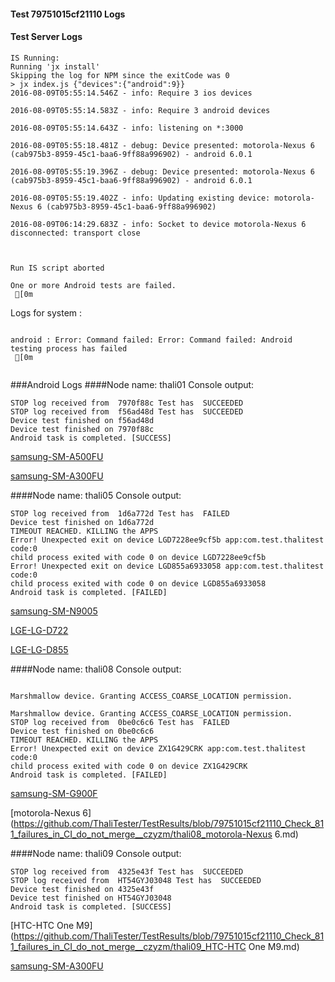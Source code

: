 #### Test 79751015cf21110 Logs

#### Test Server Logs
```
IS Running:
Running 'jx install'
Skipping the log for NPM since the exitCode was 0
> jx index.js {"devices":{"android":9}}
2016-08-09T05:55:14.546Z - info: Require 3 ios devices

2016-08-09T05:55:14.583Z - info: Require 3 android devices

2016-08-09T05:55:14.643Z - info: listening on *:3000

2016-08-09T05:55:18.481Z - debug: Device presented: motorola-Nexus 6 (cab975b3-8959-45c1-baa6-9ff88a996902) - android 6.0.1

2016-08-09T05:55:19.396Z - debug: Device presented: motorola-Nexus 6 (cab975b3-8959-45c1-baa6-9ff88a996902) - android 6.0.1

2016-08-09T05:55:19.402Z - info: Updating existing device: motorola-Nexus 6 (cab975b3-8959-45c1-baa6-9ff88a996902)

2016-08-09T06:14:29.683Z - info: Socket to device motorola-Nexus 6 disconnected: transport close


 
Run IS script aborted
 
One or more Android tests are failed.
 [0m

```


Logs for system : 
```

android : Error: Command failed: Error: Command failed: Android testing process has failed
 [0m


```
###Android Logs
####Node name: thali01
Console output:
```
STOP log received from  7970f88c Test has  SUCCEEDED
STOP log received from  f56ad48d Test has  SUCCEEDED
Device test finished on f56ad48d 
Device test finished on 7970f88c 
Android task is completed. [SUCCESS]
```
[samsung-SM-A500FU](https://github.com/ThaliTester/TestResults/blob/79751015cf21110_Check_811_failures_in_CI_do_not_merge__czyzm/thali01_samsung-SM-A500FU.md)

[samsung-SM-A300FU](https://github.com/ThaliTester/TestResults/blob/79751015cf21110_Check_811_failures_in_CI_do_not_merge__czyzm/thali01_samsung-SM-A300FU.md)

####Node name: thali05
Console output:
```
STOP log received from  1d6a772d Test has  FAILED
Device test finished on 1d6a772d 
TIMEOUT REACHED. KILLING the APPS
Error! Unexpected exit on device LGD7228ee9cf5b app:com.test.thalitest code:0 
child process exited with code 0 on device LGD7228ee9cf5b 
Error! Unexpected exit on device LGD855a6933058 app:com.test.thalitest code:0 
child process exited with code 0 on device LGD855a6933058 
Android task is completed. [FAILED]
```
[samsung-SM-N9005](https://github.com/ThaliTester/TestResults/blob/79751015cf21110_Check_811_failures_in_CI_do_not_merge__czyzm/thali05_samsung-SM-N9005.md)

[LGE-LG-D722](https://github.com/ThaliTester/TestResults/blob/79751015cf21110_Check_811_failures_in_CI_do_not_merge__czyzm/thali05_LGE-LG-D722.md)

[LGE-LG-D855](https://github.com/ThaliTester/TestResults/blob/79751015cf21110_Check_811_failures_in_CI_do_not_merge__czyzm/thali05_LGE-LG-D855.md)

####Node name: thali08
Console output:
```

Marshmallow device. Granting ACCESS_COARSE_LOCATION permission.

Marshmallow device. Granting ACCESS_COARSE_LOCATION permission.
STOP log received from  0be0c6c6 Test has  FAILED
Device test finished on 0be0c6c6 
TIMEOUT REACHED. KILLING the APPS
Error! Unexpected exit on device ZX1G429CRK app:com.test.thalitest code:0 
child process exited with code 0 on device ZX1G429CRK 
Android task is completed. [FAILED]
```
[samsung-SM-G900F](https://github.com/ThaliTester/TestResults/blob/79751015cf21110_Check_811_failures_in_CI_do_not_merge__czyzm/thali08_samsung-SM-G900F.md)

[motorola-Nexus 6](https://github.com/ThaliTester/TestResults/blob/79751015cf21110_Check_811_failures_in_CI_do_not_merge__czyzm/thali08_motorola-Nexus 6.md)

####Node name: thali09
Console output:
```
STOP log received from  4325e43f Test has  SUCCEEDED
STOP log received from  HT54GYJ03048 Test has  SUCCEEDED
Device test finished on 4325e43f 
Device test finished on HT54GYJ03048 
Android task is completed. [SUCCESS]
```
[HTC-HTC One M9](https://github.com/ThaliTester/TestResults/blob/79751015cf21110_Check_811_failures_in_CI_do_not_merge__czyzm/thali09_HTC-HTC One M9.md)

[samsung-SM-A300FU](https://github.com/ThaliTester/TestResults/blob/79751015cf21110_Check_811_failures_in_CI_do_not_merge__czyzm/thali09_samsung-SM-A300FU.md)




